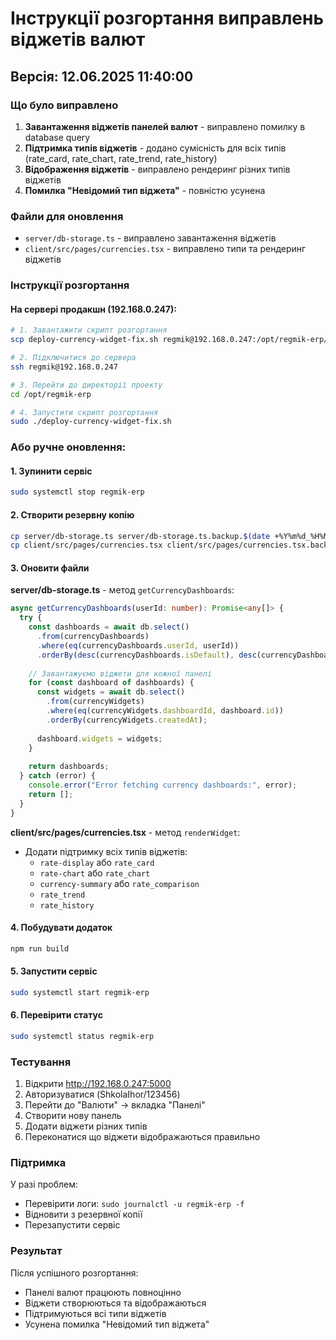 # Інструкції розгортання виправлень віджетів валют

## Версія: 12.06.2025 11:40:00

### Що було виправлено

1. **Завантаження віджетів панелей валют** - виправлено помилку в database query
2. **Підтримка типів віджетів** - додано сумісність для всіх типів (rate_card, rate_chart, rate_trend, rate_history)
3. **Відображення віджетів** - виправлено рендеринг різних типів віджетів
4. **Помилка "Невідомий тип віджета"** - повністю усунена

### Файли для оновлення

- `server/db-storage.ts` - виправлено завантаження віджетів
- `client/src/pages/currencies.tsx` - виправлено типи та рендеринг віджетів

### Інструкції розгортання

#### На сервері продакшн (192.168.0.247):

```bash
# 1. Завантажити скрипт розгортання
scp deploy-currency-widget-fix.sh regmik@192.168.0.247:/opt/regmik-erp/

# 2. Підключитися до сервера
ssh regmik@192.168.0.247

# 3. Перейти до директорії проекту
cd /opt/regmik-erp

# 4. Запустити скрипт розгортання
sudo ./deploy-currency-widget-fix.sh
```

### Або ручне оновлення:

#### 1. Зупинити сервіс
```bash
sudo systemctl stop regmik-erp
```

#### 2. Створити резервну копію
```bash
cp server/db-storage.ts server/db-storage.ts.backup.$(date +%Y%m%d_%H%M%S)
cp client/src/pages/currencies.tsx client/src/pages/currencies.tsx.backup.$(date +%Y%m%d_%H%M%S)
```

#### 3. Оновити файли

**server/db-storage.ts** - метод `getCurrencyDashboards`:
```typescript
async getCurrencyDashboards(userId: number): Promise<any[]> {
  try {
    const dashboards = await db.select()
      .from(currencyDashboards)
      .where(eq(currencyDashboards.userId, userId))
      .orderBy(desc(currencyDashboards.isDefault), desc(currencyDashboards.updatedAt));
    
    // Завантажуємо віджети для кожної панелі
    for (const dashboard of dashboards) {
      const widgets = await db.select()
        .from(currencyWidgets)
        .where(eq(currencyWidgets.dashboardId, dashboard.id))
        .orderBy(currencyWidgets.createdAt);
      
      dashboard.widgets = widgets;
    }
    
    return dashboards;
  } catch (error) {
    console.error("Error fetching currency dashboards:", error);
    return [];
  }
}
```

**client/src/pages/currencies.tsx** - метод `renderWidget`:
- Додати підтримку всіх типів віджетів:
  - `rate-display` або `rate_card`
  - `rate-chart` або `rate_chart`
  - `currency-summary` або `rate_comparison`
  - `rate_trend`
  - `rate_history`

#### 4. Побудувати додаток
```bash
npm run build
```

#### 5. Запустити сервіс
```bash
sudo systemctl start regmik-erp
```

#### 6. Перевірити статус
```bash
sudo systemctl status regmik-erp
```

### Тестування

1. Відкрити http://192.168.0.247:5000
2. Авторизуватися (ShkolaIhor/123456)
3. Перейти до "Валюти" → вкладка "Панелі"
4. Створити нову панель
5. Додати віджети різних типів
6. Переконатися що віджети відображаються правильно

### Підтримка

У разі проблем:
- Перевірити логи: `sudo journalctl -u regmik-erp -f`
- Відновити з резервної копії
- Перезапустити сервіс

### Результат

Після успішного розгортання:
- Панелі валют працюють повноцінно
- Віджети створюються та відображаються
- Підтримуються всі типи віджетів
- Усунена помилка "Невідомий тип віджета"